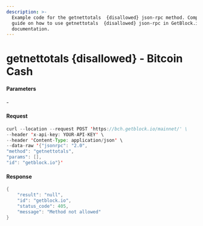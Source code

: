 ```yaml
---
description: >-
  Example code for the getnettotals  {disallowed} json-rpc method. Сomplete
  guide on how to use getnettotals  {disallowed} json-rpc in GetBlock.io Web3
  documentation.
---
```


# getnettotals {disallowed} - Bitcoin Cash

#### Parameters

\-

#### Request

```java
curl --location --request POST 'https://bch.getblock.io/mainnet/' \
--header 'x-api-key: YOUR-API-KEY' \
--header 'Content-Type: application/json' \
--data-raw '{"jsonrpc": "2.0",
"method": "getnettotals",
"params": [],
"id": "getblock.io"}'
```

#### Response

```java
{
    "result": "null",
    "id": "getblock.io",
    "status_code": 405,
    "message": "Method not allowed"
}
```
